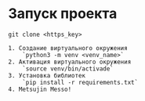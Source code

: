 # Запуск проекта

`git clone <https_key>`

```
1. Создание виртуального окружения
    `python3 -m venv <venv_name>`
2. Активация виртуального окружения
    `source venv/bin/activade`
3. Установка библиотек
    `pip install -r requirements.txt`
4. Metsujin Messo!
```